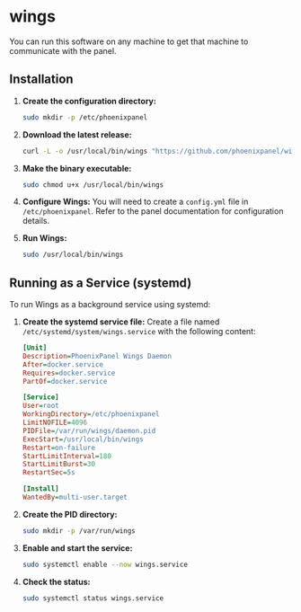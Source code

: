 # wings
You can run this software on any machine to get that machine to communicate with the panel.
## Installation

1.  **Create the configuration directory:**
    ```bash
    sudo mkdir -p /etc/phoenixpanel
    ```

2.  **Download the latest release:**
    ```bash
    curl -L -o /usr/local/bin/wings "https://github.com/phoenixpanel/wings/releases/latest/download/wings_linux_$([[ "$(uname -m)" == "x86_64" ]] && echo "amd64" || echo "arm64")"
    ```

3.  **Make the binary executable:**
    ```bash
    sudo chmod u+x /usr/local/bin/wings
    ```

4.  **Configure Wings:**
    You will need to create a `config.yml` file in `/etc/phoenixpanel`. Refer to the panel documentation for configuration details.

5.  **Run Wings:**
    ```bash
    sudo /usr/local/bin/wings
    ```
## Running as a Service (systemd)

To run Wings as a background service using systemd:

1.  **Create the systemd service file:**
    Create a file named `/etc/systemd/system/wings.service` with the following content:

    ```ini
    [Unit]
    Description=PhoenixPanel Wings Daemon
    After=docker.service
    Requires=docker.service
    PartOf=docker.service

    [Service]
    User=root
    WorkingDirectory=/etc/phoenixpanel
    LimitNOFILE=4096
    PIDFile=/var/run/wings/daemon.pid
    ExecStart=/usr/local/bin/wings
    Restart=on-failure
    StartLimitInterval=180
    StartLimitBurst=30
    RestartSec=5s

    [Install]
    WantedBy=multi-user.target
    ```

2.  **Create the PID directory:**
    ```bash
    sudo mkdir -p /var/run/wings
    ```

3.  **Enable and start the service:**
    ```bash
    sudo systemctl enable --now wings.service
    ```

4.  **Check the status:**
    ```bash
    sudo systemctl status wings.service
    ```

